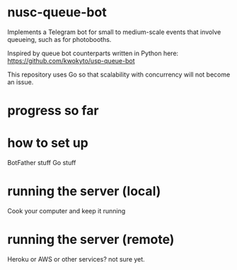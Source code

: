 # nusc-queue-bot
Implements a Telegram bot for small to medium-scale events that involve queueing, such as for photobooths.

Inspired by queue bot counterparts written in Python here:
https://github.com/kwokyto/usp-queue-bot

This repository uses Go so that scalability with concurrency will not become an issue.

# progress so far

# how to set up
BotFather stuff
Go stuff

# running the server (local)
Cook your computer and keep it running

# running the server (remote)
Heroku or AWS or other services? not sure yet.